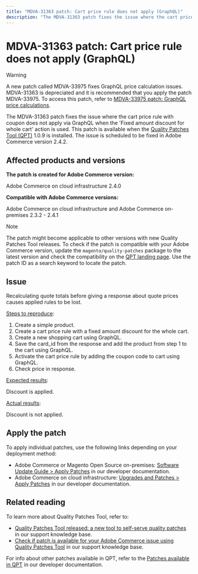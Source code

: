 ```yaml
---
title: "MDVA-31363 patch: Cart price rule does not apply (GraphQL)"
description: "The MDVA-31363 patch fixes the issue where the cart price rule with coupon does not apply via GraphQL when the 'Fixed amount discount for whole cart' action is used. This patch is available when the Quality Patches Tool (QPT) 1.0.9 is installed. The issue is scheduled to be fixed in Adobe Commerce version 2.4.2."
---
```


# MDVA-31363 patch: Cart price rule does not apply (GraphQL)

>[!WARNING]
>
>A new patch called MDVA-33975 fixes GraphQL price calculation issues. MDVA-31363 is depreciated and it is recommended that you apply the patch MDVA-33975. To access this patch, refer to [MDVA-33975 patch: GraphQL price calculations](https://support.magento.com/hc/en-us/articles/360055782351).

The MDVA-31363 patch fixes the issue where the cart price rule with coupon does not apply via GraphQL when the 'Fixed amount discount for whole cart' action is used. This patch is available when the [Quality Patches Tool (QPT)](https://experienceleague.adobe.com/docs/commerce-knowledge-base/kb/announcements/commerce-announcements/magento-quality-patches-released-new-tool-to-self-serve-quality-patches.html) 1.0.9 is installed. The issue is scheduled to be fixed in Adobe Commerce version 2.4.2.

## Affected products and versions

**The patch is created for Adobe Commerce version:**

Adobe Commerce on cloud infrastructure 2.4.0

**Compatible with Adobe Commerce versions:**

Adobe Commerce on cloud infrastructure and Adobe Commerce on-premises 2.3.2 - 2.4.1

>[!NOTE]
>
>The patch might become applicable to other versions with new Quality Patches Tool releases. To check if the patch is compatible with your Adobe Commerce version, update the `magento/quality-patches` package to the latest version and check the compatibility on the [QPT landing page](https://devdocs.magento.com/quality-patches/tool.html#patch-grid). Use the patch ID as a search keyword to locate the patch.

## Issue

Recalculating quote totals before giving a response about quote prices causes applied rules to be lost.

<u>Steps to reproduce</u>:

1. Create a simple product.
1. Create a cart price rule with a fixed amount discount for the whole cart.
1. Create a new shopping cart using GraphQL.
1. Save the card\_id from the response and add the product from step 1 to the cart using GraphQL.
1. Activate the cart price rule by adding the coupon code to cart using GraphQL.
1. Check price in response.

<u>Expected results</u>:

Discount is applied.

<u>Actual results</u>:

Discount is not applied.

## Apply the patch

To apply individual patches, use the following links depending on your deployment method:

* Adobe Commerce or Magento Open Source on-premises: [Software Update Guide > Apply Patches](https://devdocs.magento.com/guides/v2.4/comp-mgr/patching/mqp.html) in our developer documentation.
* Adobe Commerce on cloud infrastructure: [Upgrades and Patches > Apply Patches](https://devdocs.magento.com/cloud/project/project-patch.html) in our developer documentation.

## Related reading

To learn more about Quality Patches Tool, refer to:

* [Quality Patches Tool released: a new tool to self-serve quality patches](https://experienceleague.adobe.com/docs/commerce-knowledge-base/kb/announcements/commerce-announcements/magento-quality-patches-released-new-tool-to-self-serve-quality-patches.html) in our support knowledge base.
* [Check if patch is available for your Adobe Commerce issue using Quality Patches Tool](https://support.magento.com/hc/en-us/articles/360047125252) in our support knowledge base.

For info about other patches available in QPT, refer to the [Patches available in QPT](https://devdocs.magento.com/quality-patches/tool.html#patch-grid) in our developer documentation.